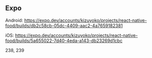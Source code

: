 ## Expo ##

Android:
https://expo.dev/accounts/kizuyoko/projects/react-native-food/builds/db2c58cb-05dc-4409-aac2-4a7659182381

iOS: 
https://expo.dev/accounts/kizuyoko/projects/react-native-food/builds/5a655022-7d40-4eda-a143-db23269d1cbc

238, 239

